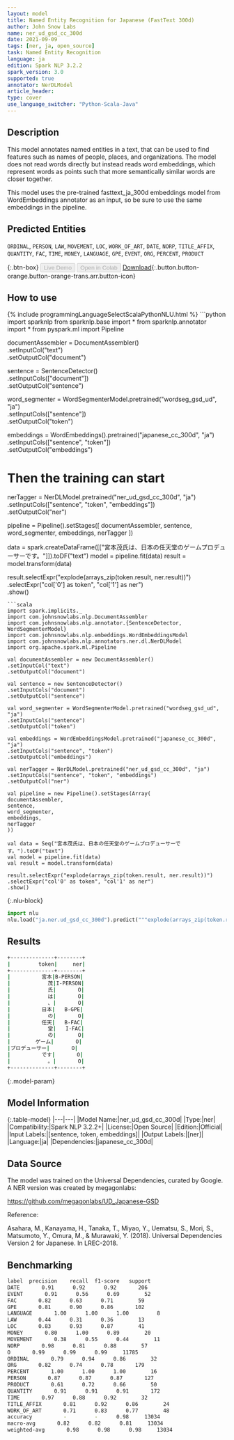 ```yaml
---
layout: model
title: Named Entity Recognition for Japanese (FastText 300d)
author: John Snow Labs
name: ner_ud_gsd_cc_300d
date: 2021-09-09
tags: [ner, ja, open_source]
task: Named Entity Recognition
language: ja
edition: Spark NLP 3.2.2
spark_version: 3.0
supported: true
annotator: NerDLModel
article_header:
type: cover
use_language_switcher: "Python-Scala-Java"
---
```


## Description

This model annotates named entities in a text, that can be used to find features such as names of people, places, and organizations. The model does not read words directly but instead reads word embeddings, which represent words as points such that more semantically similar words are closer together.

This model uses the pre-trained fasttext_ja_300d embeddings model from WordEmbeddings annotator as an input, so be sure to use the same embeddings in the pipeline.

## Predicted Entities

`ORDINAL`, `PERSON`, `LAW`, `MOVEMENT`, `LOC`, `WORK_OF_ART`, `DATE`, `NORP`, `TITLE_AFFIX`, `QUANTITY`, `FAC`, `TIME`, `MONEY`, `LANGUAGE`, `GPE`, `EVENT`, `ORG`, `PERCENT`, `PRODUCT`

{:.btn-box}
<button class="button button-orange" disabled>Live Demo</button>
<button class="button button-orange" disabled>Open in Colab</button>
[Download](https://s3.amazonaws.com/auxdata.johnsnowlabs.com/public/models/ner_ud_gsd_cc_300d_ja_3.2.2_3.0_1631189041655.zip){:.button.button-orange.button-orange-trans.arr.button-icon}

## How to use



<div class="tabs-box" markdown="1">
{% include programmingLanguageSelectScalaPythonNLU.html %}
```python
import sparknlp
from sparknlp.base import *
from sparknlp.annotator import *
from pyspark.ml import Pipeline

documentAssembler = DocumentAssembler() \
.setInputCol("text") \
.setOutputCol("document")

sentence = SentenceDetector() \
.setInputCols(["document"]) \
.setOutputCol("sentence")

word_segmenter = WordSegmenterModel.pretrained("wordseg_gsd_ud", "ja") \
.setInputCols(["sentence"]) \
.setOutputCol("token")

embeddings = WordEmbeddings().pretrained("japanese_cc_300d", "ja") \
.setInputCols(["sentence", "token"]) \
.setOutputCol("embeddings")

# Then the training can start
nerTagger = NerDLModel.pretrained("ner_ud_gsd_cc_300d", "ja") \
.setInputCols(["sentence", "token", "embeddings"]) \
.setOutputCol("ner")

pipeline = Pipeline().setStages([
documentAssembler,
sentence,
word_segmenter,
embeddings,
nerTagger
])

data = spark.createDataFrame([["宮本茂氏は、日本の任天堂のゲームプロデューサーです。"]]).toDF("text")
model = pipeline.fit(data)
result = model.transform(data)

result.selectExpr("explode(arrays_zip(token.result, ner.result))") \
.selectExpr("col['0'] as token", "col['1'] as ner") \
.show()
```
```scala
import spark.implicits._
import com.johnsnowlabs.nlp.DocumentAssembler
import com.johnsnowlabs.nlp.annotator.{SentenceDetector, WordSegmenterModel}
import com.johnsnowlabs.nlp.embeddings.WordEmbeddingsModel
import com.johnsnowlabs.nlp.annotators.ner.dl.NerDLModel
import org.apache.spark.ml.Pipeline

val documentAssembler = new DocumentAssembler()
.setInputCol("text")
.setOutputCol("document")

val sentence = new SentenceDetector()
.setInputCols("document")
.setOutputCol("sentence")

val word_segmenter = WordSegmenterModel.pretrained("wordseg_gsd_ud", "ja")
.setInputCols("sentence")
.setOutputCol("token")

val embeddings = WordEmbeddingsModel.pretrained("japanese_cc_300d", "ja")
.setInputCols("sentence", "token")
.setOutputCol("embeddings")

val nerTagger = NerDLModel.pretrained("ner_ud_gsd_cc_300d", "ja")
.setInputCols("sentence", "token", "embeddings")
.setOutputCol("ner")

val pipeline = new Pipeline().setStages(Array(
documentAssembler,
sentence,
word_segmenter,
embeddings,
nerTagger
))

val data = Seq("宮本茂氏は、日本の任天堂のゲームプロデューサーです。").toDF("text")
val model = pipeline.fit(data)
val result = model.transform(data)

result.selectExpr("explode(arrays_zip(token.result, ner.result))")
.selectExpr("col'0' as token", "col'1' as ner")
.show()
```


{:.nlu-block}
```python
import nlu
nlu.load("ja.ner.ud_gsd_cc_300d").predict("""explode(arrays_zip(token.result, ner.result))""")
```

</div>

## Results

```bash
+--------------+--------+
|         token|     ner|
+--------------+--------+
|          宮本|B-PERSON|
|            茂|I-PERSON|
|            氏|       O|
|            は|       O|
|            、|       O|
|          日本|   B-GPE|
|            の|       O|
|          任天|   B-FAC|
|            堂|   I-FAC|
|            の|       O|
|        ゲーム|       O|
|プロデューサー|       O|
|          です|       O|
|            。|       O|
+--------------+--------+
```

{:.model-param}
## Model Information

{:.table-model}
|---|---|
|Model Name:|ner_ud_gsd_cc_300d|
|Type:|ner|
|Compatibility:|Spark NLP 3.2.2+|
|License:|Open Source|
|Edition:|Official|
|Input Labels:|[sentence, token, embeddings]|
|Output Labels:|[ner]|
|Language:|ja|
|Dependencies:|japanese_cc_300d|

## Data Source

The model was trained on the Universal Dependencies, curated by Google. A NER version was created by megagonlabs:

https://github.com/megagonlabs/UD_Japanese-GSD

Reference:

Asahara, M., Kanayama, H., Tanaka, T., Miyao, Y., Uematsu, S., Mori, S., Matsumoto, Y., Omura, M., & Murawaki, Y. (2018). Universal Dependencies Version 2 for Japanese. In LREC-2018.

## Benchmarking

```bash
label  precision    recall  f1-score   support
DATE       0.91      0.92      0.92       206
EVENT       0.91      0.56      0.69        52
FAC       0.82      0.63      0.71        59
GPE       0.81      0.90      0.86       102
LANGUAGE       1.00      1.00      1.00         8
LAW       0.44      0.31      0.36        13
LOC       0.83      0.93      0.87        41
MONEY       0.80      1.00      0.89        20
MOVEMENT       0.38      0.55      0.44        11
NORP       0.98      0.81      0.88        57
O       0.99      0.99      0.99     11785
ORDINAL       0.79      0.94      0.86        32
ORG       0.82      0.74      0.78       179
PERCENT       1.00      1.00      1.00        16
PERSON       0.87      0.87      0.87       127
PRODUCT       0.61      0.72      0.66        50
QUANTITY       0.91      0.91      0.91       172
TIME       0.97      0.88      0.92        32
TITLE_AFFIX       0.81      0.92      0.86        24
WORK_OF_ART       0.71      0.83      0.77        48
accuracy          -         -      0.98     13034
macro-avg       0.82      0.82      0.81     13034
weighted-avg       0.98      0.98      0.98     13034
```